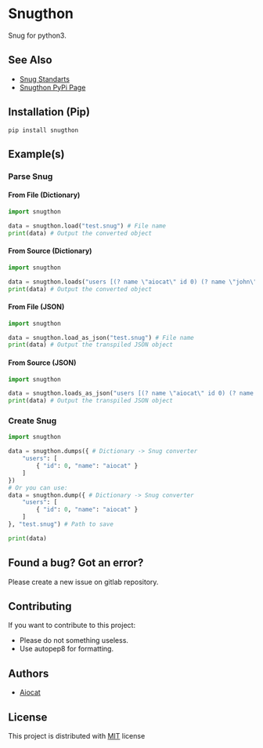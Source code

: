 # Snugthon

Snug for python3.

## See Also

- [Snug Standarts](https://github.com/aiocat/snug)
- [Snugthon PyPi Page](https://pypi.org/project/snugthon/)

## Installation (Pip)

`pip install snugthon`

## Example(s)

### Parse Snug

#### From File (Dictionary)

```py
import snugthon

data = snugthon.load("test.snug") # File name
print(data) # Output the converted object
```

#### From Source (Dictionary)

```py
import snugthon

data = snugthon.loads("users [(? name \"aiocat\" id 0) (? name \"john\" id 1)]") # Snug source
print(data) # Output the converted object
```

#### From File (JSON)

```py
import snugthon

data = snugthon.load_as_json("test.snug") # File name
print(data) # Output the transpiled JSON object
```

#### From Source (JSON)

```py
import snugthon

data = snugthon.loads_as_json("users [(? name \"aiocat\" id 0) (? name \"john\" id 1)]") # Snug source
print(data) # Output the transpiled JSON object
```

### Create Snug

```py
import snugthon

data = snugthon.dumps({ # Dictionary -> Snug converter
    "users": [
        { "id": 0, "name": "aiocat" }
    ]
})
# Or you can use:
data = snugthon.dump({ # Dictionary -> Snug converter
    "users": [
        { "id": 0, "name": "aiocat" }
    ]
}, "test.snug") # Path to save

print(data)
```

## Found a bug? Got an error?

Please create a new issue on gitlab repository.

## Contributing

If you want to contribute to this project:

- Please do not something useless.
- Use autopep8 for formatting.

## Authors

- [Aiocat](https://gitlab.com/aiocat)

## License

This project is distributed with [MIT](/LICENSE) license
